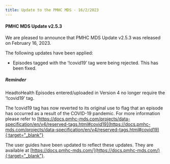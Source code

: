 ```yaml
---
title: Update to the PMHC MDS - 16/2/2023
---
```


#### PMHC MDS Update v2.5.3 ####

We are pleased to announce that PMHC MDS Update v2.5.3 was released on 
February 16, 2023.

The following updates have been applied:
* Episodes tagged with the ‘!covid19’ tag were being rejected. 
  This has been fixed.

##### Reminder #####

HeadtoHealth Episodes entered/uploaded in Version 4 no longer require 
the ‘!covid19’ tag.

The !covid19 tag has now reverted to its original use to flag that an 
episode has occurred  as a result of the COVID-19 pandemic. For more 
information please refer to 
[https://docs.pmhc-mds.com/projects/data-specification/en/v4/reserved-tags.html#covid19](https://docs.pmhc-mds.com/projects/data-specification/en/v4/reserved-tags.html#covid19){:target="_blank"}

The user guides have been updated to reflect these updates. They are available
at [https://docs.pmhc-mds.com/](https://docs.pmhc-mds.com/){:target="_blank"}.